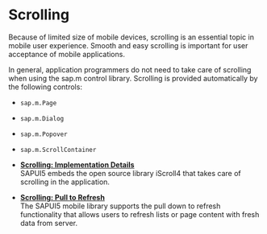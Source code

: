 <!-- loio66029f6f5a554a4eb700676bec1460dc -->

# Scrolling

Because of limited size of mobile devices, scrolling is an essential topic in mobile user experience. Smooth and easy scrolling is important for user acceptance of mobile applications.

In general, application programmers do not need to take care of scrolling when using the sap.m control library. Scrolling is provided automatically by the following controls:

-   `sap.m.Page`
-   `sap.m.Dialog`
-   `sap.m.Popover`
-   `sap.m.ScrollContainer`

-   **[Scrolling: Implementation Details](scrolling-implementation-details-f5f6a47.md "SAPUI5 embeds the open
		source library iScroll4 that takes care of scrolling in the application.")**  
SAPUI5 embeds the open source library iScroll4 that takes care of scrolling in the application.
-   **[Scrolling: Pull to Refresh](scrolling-pull-to-refresh-fde4015.md "The SAPUI5 mobile library supports the pull down to refresh functionality that allows
		users to refresh lists or page content with fresh data from server. ")**  
The SAPUI5 mobile library supports the pull down to refresh functionality that allows users to refresh lists or page content with fresh data from server.

